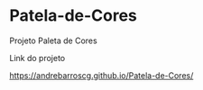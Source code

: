 # Patela-de-Cores
Projeto Paleta de Cores


Link do projeto 

https://andrebarroscg.github.io/Patela-de-Cores/
